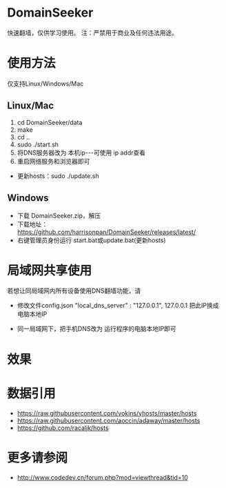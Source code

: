 
# DomainSeeker

快速翻墙，仅供学习使用。
注：严禁用于商业及任何违法用途。

# 使用方法

仅支持Linux/Windows/Mac

## Linux/Mac

1. cd DomainSeeker/data
2. make
3. cd ..
4. sudo ./start.sh 
5. 将DNS服务器改为 本机ip---可使用 ip addr查看
6. 重启网络服务和浏览器即可

* 更新hosts：sudo ./update.sh

## Windows

* 下载 DomainSeeker.zip，解压
* 下载地址：https://github.com/harrisonpan/DomainSeeker/releases/latest/
* 右键管理员身份运行 start.bat或update.bat(更新hosts)


# 局域网共享使用

若想让同局域网内所有设备使用DNS翻墙功能，请

* 修改文件config.json
 "local_dns_server" : "127.0.0.1",
 127.0.0.1 把此IP换成 电脑本地IP

* 同一局域网下，把手机DNS改为 运行程序的电脑本地IP即可

# 效果



# 数据引用

  * https://raw.githubusercontent.com/vokins/yhosts/master/hosts
  * https://raw.githubusercontent.com/aoccin/adaway/master/hosts
  * https://github.com/racaljk/hosts


# 更多请参阅

  * http://www.codedev.cn/forum.php?mod=viewthread&tid=10
